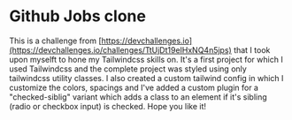 # Github Jobs clone

This is a challenge from [https://devchallenges.io](https://devchallenges.io/challenges/TtUjDt19eIHxNQ4n5jps) that I took upon myselft to hone my Tailwindcss skills on. It's a first project for which I used
Tailwindcss and the complete project was styled using only tailwindcss utility classes. I also created a custom tailwind config in which I customize the colors, spacings and I've added a custom plugin for a "checked-siblig" variant which adds a class to an element if it's sibling (radio or checkbox input) is checked. Hope you like it!
